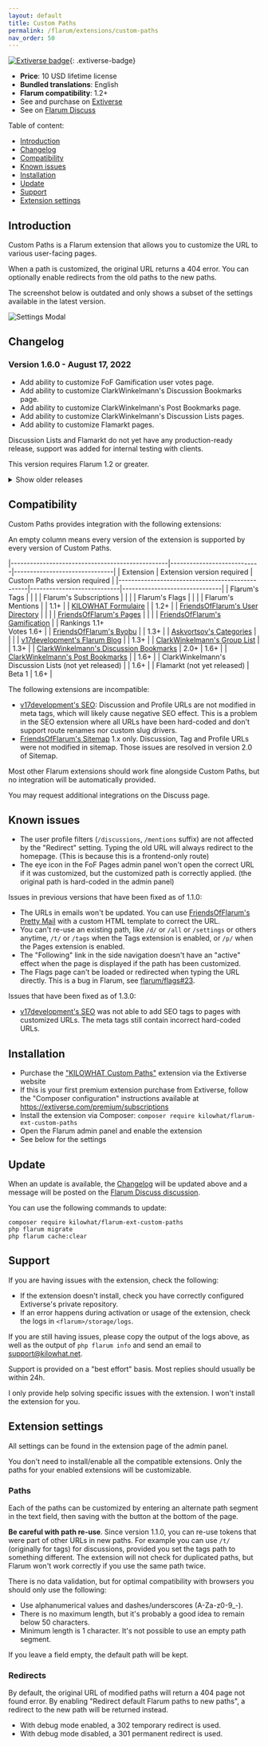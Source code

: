 ```yaml
---
layout: default
title: Custom Paths
permalink: /flarum/extensions/custom-paths
nav_order: 50
---
```


[![Extiverse badge](https://extiverse.com/extension/kilowhat/flarum-ext-custom-paths/badge)](https://extiverse.com/extension/kilowhat/flarum-ext-custom-paths){: .extiverse-badge}

- **Price**: 10 USD lifetime license
- **Bundled translations**: English
- **Flarum compatibility**: 1.2+
- See and purchase on [Extiverse](https://extiverse.com/extension/kilowhat/flarum-ext-custom-paths)
- See on [Flarum Discuss](https://discuss.flarum.org/d/23872)

Table of content:

- [Introduction](#introduction)
- [Changelog](#changelog)
- [Compatibility](#compatibility)
- [Known issues](#known-issues)
- [Installation](#installation)
- [Update](#update)
- [Support](#support)
- [Extension settings](#extension-settings)

## Introduction

Custom Paths is a Flarum extension that allows you to customize the URL to various user-facing pages.

When a path is customized, the original URL returns a 404 error.
You can optionally enable redirects from the old paths to the new paths.

The screenshot below is outdated and only shows a subset of the settings available in the latest version.

<div class="picture-row">
<img src="/medias/extensions/custom-paths/settings.png" alt="Settings Modal" style="max-width: 300px;">
</div>

## Changelog

### Version 1.6.0 - August 17, 2022

- Add ability to customize FoF Gamification user votes page.
- Add ability to customize ClarkWinkelmann's Discussion Bookmarks page.
- Add ability to customize ClarkWinkelmann's Post Bookmarks page.
- Add ability to customize ClarkWinkelmann's Discussion Lists pages.
- Add ability to customize Flamarkt pages.

Discussion Lists and Flamarkt do not yet have any production-ready release, support was added for internal testing with clients.

This version requires Flarum 1.2 or greater.

<details markdown="1">
<summary markdown="span">Show older releases</summary>

### Version 1.5.0 - June 9, 2021

- Flarum 1.0+ compatibility.

This version can be installed on Flarum 1.0.0 and all future 1.x versions.
It will be automatically installed when you upgrade to Flarum 1.0 by following the official release guide.

### Version 1.4.0 - March 23, 2021

- Flarum beta 16 compatibility.

This version can only be installed on Flarum beta 16 and will automatically be installed when you migrate to Flarum beta 16 with Flarum's official instructions.

### Version 1.3.0 - February 27, 2021

- Add ability to customize v17development's Flarum Blog pages.
- Add ability to customize FriendsOfFlarum's Byobu pages.
- Add ability to customize ClarkWinkelmann's Group List page.
- Fix v17development's SEO inability to add SEO tags to customized pages.
- Fix issue when setting a customized page as homepage.

### Version 1.2.0 - January 18, 2021

- Add ability to customize Formulaire standalone form and submission URLs.

### Version 1.1.0 - December 27, 2020

- Flarum beta 15 compatibility.
- Add ability to customize FoF Gamification rankings page.
- Add ability to customize the user profile page filters (`/discussions`, `/mentions`).
- Add ability to re-use paths.

This version can only be installed on Flarum beta 15 and will automatically be installed when you migrate to Flarum beta 15 with Flarum's official instructions.

### Version 1.0.3 - November 3, 2020

- Flarum beta 14 compatibility.
- Fix `/u/<username>/mentions` not being affected by the `/u/` customization.

This version can only be installed on Flarum beta 14 and will automatically be installed when you migrate to Flarum beta 14 with Flarum's official instructions.

### Version 1.0.2 - May 22, 2020

- Fix issues with loading order.

### Version 1.0.1 - May 20, 2020

- Fix issues with original paths that include variables.

### Version 1.0.0 - May 20, 2020

Initial release.

</details>

## Compatibility

Custom Paths provides integration with the following extensions:

An empty column means every version of the extension is supported by every version of Custom Paths.

|-------------------------------------------------|----------------------------|-------------------------------|
| Extension                                       | Extension version required | Custom Paths version required |
|-------------------------------------------------|----------------------------|-------------------------------|
| Flarum's Tags                                                                |      |      |
| Flarum's Subscriptions                                                       |      |      |
| Flarum's Flags                                                               |      |      |
| Flarum's Mentions                                                            |      | 1.1+ |
| [KILOWHAT Formulaire](/flarum/extensions/formulaire)                         |      | 1.2+ |
| [FriendsOfFlarum's User Directory](https://discuss.flarum.org/d/5682)        |      |      |
| [FriendsOfFlarum's Pages](https://discuss.flarum.org/d/18301)                |      |      |
| [FriendsOfFlarum's Gamification](https://discuss.flarum.org/d/20671)         |      | Rankings 1.1+<br>Votes 1.6+ |
| [FriendsOfFlarum's Byobu](https://discuss.flarum.org/d/4762)                 |      | 1.3+ |
| [Askvortsov's Categories](https://discuss.flarum.org/d/23184)                |      |      |
| [v17development's Flarum Blog](https://discuss.flarum.org/d/25392)           |      | 1.3+ |
| [ClarkWinkelmann's Group List](https://discuss.flarum.org/d/25386)           |      | 1.3+ |
| [ClarkWinkelmann's Discussion Bookmarks](https://discuss.flarum.org/d/25357) | 2.0+ | 1.6+ |
| [ClarkWinkelmann's Post Bookmarks](https://discuss.flarum.org/d/25386)       |      | 1.6+ |
| ClarkWinkelmann's Discussion Lists (not yet released)                        |      | 1.6+ |
| Flamarkt (not yet released)                                                  | Beta 1 | 1.6+ |

The following extensions are incompatible:

- [v17development's SEO](https://discuss.flarum.org/d/18316): Discussion and Profile URLs are not modified in meta tags, which will likely cause negative SEO effect. This is a problem in the SEO extension where all URLs have been hard-coded and don't support route renames nor custom slug drivers.
- [FriendsOfFlarum's Sitemap](https://discuss.flarum.org/d/14941) 1.x only. Discussion, Tag and Profile URLs were not modified in sitemap. Those issues are resolved in version 2.0 of Sitemap.

Most other Flarum extensions should work fine alongside Custom Paths, but no integration will be automatically provided.

You may request additional integrations on the Discuss page.

## Known issues

- The user profile filters (`/discussions`, `/mentions` suffix) are not affected by the "Redirect" setting. Typing the old URL will always redirect to the homepage. (This is because this is a frontend-only route)
- The eye icon in the FoF Pages admin panel won't open the correct URL if it was customized, but the customized path is correctly applied. (the original path is hard-coded in the admin panel)

Issues in previous versions that have been fixed as of 1.1.0:

- The URLs in emails won't be updated. You can use [FriendsOfFlarum's Pretty Mail](https://discuss.flarum.org/d/11178) with a custom HTML template to correct the URL.
- You can't re-use an existing path, like `/d/` or `/all` or `/settings` or others anytime, `/t/` or `/tags` when the Tags extension is enabled, or `/p/` when the Pages extension is enabled.
- The "Following" link in the side navigation doesn't have an "active" effect when the page is displayed if the path has been customized.
- The Flags page can't be loaded or redirected when typing the URL directly. This is a bug in Flarum, see [flarum/flags#23](https://github.com/flarum/flags/pull/23).

Issues that have been fixed as of 1.3.0:

- [v17development's SEO](https://discuss.flarum.org/d/18316) was not able to add SEO tags to pages with customized URLs. The meta tags still contain incorrect hard-coded URLs.

## Installation

- Purchase the ["KILOWHAT Custom Paths"](https://extiverse.com/extension/kilowhat/flarum-ext-custom-paths) extension via the Extiverse website
- If this is your first premium extension purchase from Extiverse, follow the "Composer configuration" instructions available at <https://extiverse.com/premium/subscriptions>
- Install the extension via Composer: `composer require kilowhat/flarum-ext-custom-paths`
- Open the Flarum admin panel and enable the extension
- See below for the settings

## Update

When an update is available, the [Changelog](#changelog) will be updated above and a message will be posted on the [Flarum Discuss discussion](https://discuss.flarum.org/d/23872).

You can use the following commands to update:

    composer require kilowhat/flarum-ext-custom-paths
    php flarum migrate
    php flarum cache:clear

## Support

If you are having issues with the extension, check the following:

- If the extension doesn't install, check you have correctly configured Extiverse's private repository.
- If an error happens during activation or usage of the extension, check the logs in `<flarum>/storage/logs`.

If you are still having issues, please copy the output of the logs above, as well as the output of `php flarum info` and send an email to <support@kilowhat.net>.

Support is provided on a "best effort" basis.
Most replies should usually be within 24h.

I only provide help solving specific issues with the extension.
I won't install the extension for you.

## Extension settings

All settings can be found in the extension page of the admin panel.

You don't need to install/enable all the compatible extensions.
Only the paths for your enabled extensions will be customizable.

### Paths

Each of the paths can be customized by entering an alternate path segment in the text field, then saving with the button at the bottom of the page.

**Be careful with path re-use**.
Since version 1.1.0, you can re-use tokens that were part of other URLs in new paths.
For example you can use `/t/` (originally for tags) for discussions, provided you set the tags path to something different.
The extension will not check for duplicated paths, but Flarum won't work correctly if you use the same path twice.

There is no data validation, but for optimal compatibility with browsers you should only use the following:

- Use alphanumerical values and dashes/underscores (A-Za-z0-9_-).
- There is no maximum length, but it's probably a good idea to remain below 50 characters.
- Minimum length is 1 character. It's not possible to use an empty path segment.

If you leave a field empty, the default path will be kept.

### Redirects

By default, the original URL of modified paths will return a 404 page not found error.
By enabling "Redirect default Flarum paths to new paths", a redirect to the new path will be returned instead.

- With debug mode enabled, a 302 temporary redirect is used.
- With debug mode disabled, a 301 permanent redirect is used.
